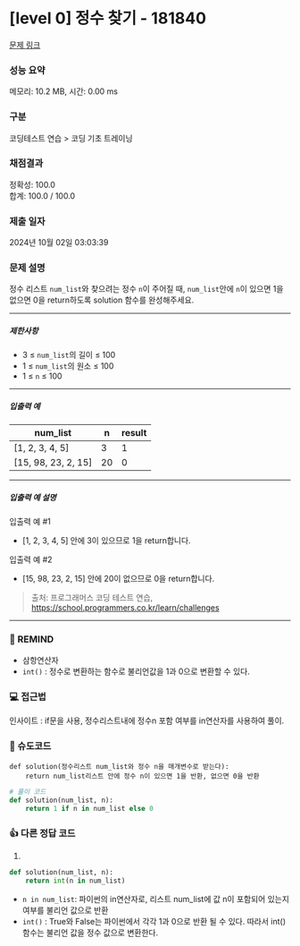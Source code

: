 # [level 0] 정수 찾기 - 181840 

[문제 링크](https://school.programmers.co.kr/learn/courses/30/lessons/181840) 

### 성능 요약

메모리: 10.2 MB, 시간: 0.00 ms

### 구분

코딩테스트 연습 > 코딩 기초 트레이닝

### 채점결과

정확성: 100.0<br/>합계: 100.0 / 100.0

### 제출 일자

2024년 10월 02일 03:03:39

### 문제 설명

<p>정수 리스트 <code>num_list</code>와 찾으려는 정수 <code>n</code>이 주어질 때, <code>num_list</code>안에 <code>n</code>이 있으면 1을 없으면 0을 return하도록 solution 함수를 완성해주세요.</p>

<hr>

<h5>제한사항</h5>

<ul>
<li>3 ≤ <code>num_list</code>의 길이 ≤ 100</li>
<li>1 ≤ <code>num_list</code>의 원소 ≤ 100</li>
<li>1 ≤ <code>n</code> ≤ 100</li>
</ul>

<hr>

<h5>입출력 예</h5>
<table class="table">
        <thead><tr>
<th>num_list</th>
<th>n</th>
<th>result</th>
</tr>
</thead>
        <tbody><tr>
<td>[1, 2, 3, 4, 5]</td>
<td>3</td>
<td>1</td>
</tr>
<tr>
<td>[15, 98, 23, 2, 15]</td>
<td>20</td>
<td>0</td>
</tr>
</tbody>
      </table>
<hr>

<h5>입출력 예 설명</h5>

<p>입출력 예 #1</p>

<ul>
<li>[1, 2, 3, 4, 5] 안에 3이 있으므로 1을 return합니다.</li>
</ul>

<p>입출력 예 #2</p>

<ul>
<li>[15, 98, 23, 2, 15] 안에 20이 없으므로 0을 return합니다.</li>
</ul>


> 출처: 프로그래머스 코딩 테스트 연습, https://school.programmers.co.kr/learn/challenges
---
### 🤔 REMIND
- 삼항연산자
- `int()` : 정수로 변환하는 함수로 불리언값을 1과 0으로 변환할 수 있다.

### 💻 접근법
인사이트 : if문을 사용, 정수리스트내에 정수n 포함 여부를 in연산자를 사용하여 풀이.

### 📝 슈도코드
```
def solution(정수리스트 num_list와 정수 n을 매개변수로 받는다):
    return num_list리스트 안에 정수 n이 있으면 1을 반환, 없으면 0을 반환
```
```python
# 풀이 코드
def solution(num_list, n):
    return 1 if n in num_list else 0
```

### 👍 다른 정답 코드
1.
```python
def solution(num_list, n):
    return int(n in num_list)
```
- `n in num_list`: 파이썬의 in연산자로, 리스트 num_list에 값 n이 포함되어 있는지 여부를 불리언 값으로 반환
- `int()` : True와 False는 파이썬에서 각각 1과 0으로 반환 될 수 있다. 따라서 int() 함수는 불리언 값을 정수 값으로 변환한다.
